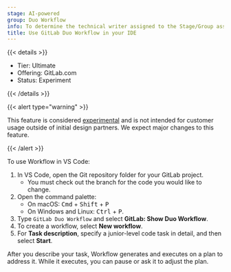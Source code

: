 ```yaml
---
stage: AI-powered
group: Duo Workflow
info: To determine the technical writer assigned to the Stage/Group associated with this page, see https://handbook.gitlab.com/handbook/product/ux/technical-writing/#assignments
title: Use GitLab Duo Workflow in your IDE
---
```


{{< details >}}

- Tier: Ultimate
- Offering: GitLab.com
- Status: Experiment

{{< /details >}}

{{< alert type="warning" >}}

This feature is considered [experimental](../../policy/development_stages_support.md) and is not intended for customer usage outside of initial design partners. We expect major changes to this feature.

{{< /alert >}}

To use Workflow in VS Code:

1. In VS Code, open the Git repository folder for your GitLab project.
   - You must check out the branch for the code you would like to change.
1. Open the command palette:
   - On macOS: <kbd>Cmd</kbd> + <kbd>Shift</kbd> + <kbd>P</kbd>
   - On Windows and Linux: <kbd>Ctrl</kbd> + <kbd>P</kbd>.
1. Type `GitLab Duo Workflow` and select **GitLab: Show Duo Workflow**.
1. To create a workflow, select **New workflow**.
1. For **Task description**, specify a junior-level code task in detail,
   and then select **Start**.

After you describe your task, Workflow generates and executes on a plan to address it.
While it executes, you can pause or ask it to adjust the plan.
